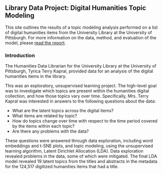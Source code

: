 ## Library Data Project: Digital Humanities Topic Modeling

This site outlines the results of a topic modeling analysis performed on a list of digital humanities items from the University Library at the University of Pittsburgh. For more information on the data, method, and evaluation of the model, please <a href="https://DigitalHumanitiesTopicModeling.github.io/final_paper_Library_Data_Project.pdf" target="_blank">read the report</a>.

### Introduction

The Humanities Data Librarian for the University Library at the University of Pittsburgh, Tyrica Terry Kapral, provided data for an analysis of the digital humanities items in the library.

This was an exploratory, unsupervised learning project. The high-level goal was to investigate which topics are present within the humanities digital collection, and how those topics vary over time. Specifically, Mrs. Terry Kapral was interested in answers to the following questions about the data:

* What are the latent topics across the digital items?
* What items are related by topic?
* How do topics change over time with respect to the time period covered by the items within each topic?
* Are there any problems with the data?

These questions were answered through data exploration, including word embeddings and t-SNE plots, and topic modeling, using the unsupervised learning algorithm, Latent Dirichlet Allocation (LDA). Data exploration revealed problems in the data, some of which were mitigated. The final LDA model revealed 19 latent topics from the titles and abstracts in the metadata for the 124,517 digitized humanities items that had a title.
